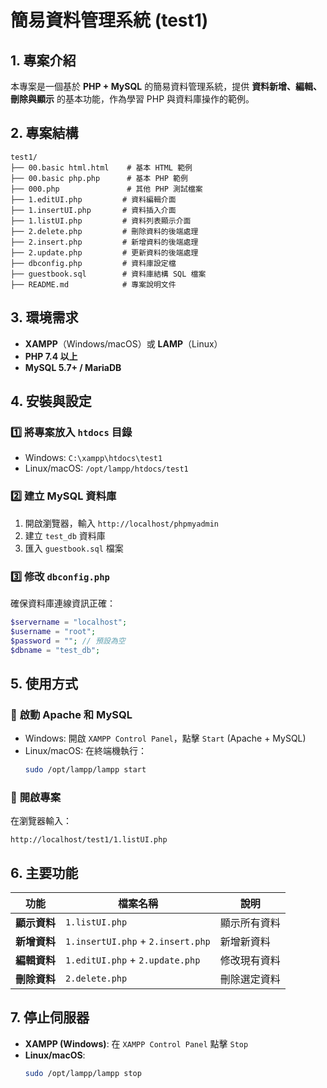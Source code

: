 # 簡易資料管理系統 (test1)

## 1. 專案介紹
本專案是一個基於 **PHP + MySQL** 的簡易資料管理系統，提供 **資料新增、編輯、刪除與顯示** 的基本功能，作為學習 PHP 與資料庫操作的範例。

## 2. 專案結構
```
test1/
├── 00.basic html.html    # 基本 HTML 範例
├── 00.basic php.php      # 基本 PHP 範例
├── 000.php               # 其他 PHP 測試檔案
├── 1.editUI.php         # 資料編輯介面
├── 1.insertUI.php       # 資料插入介面
├── 1.listUI.php         # 資料列表顯示介面
├── 2.delete.php         # 刪除資料的後端處理
├── 2.insert.php         # 新增資料的後端處理
├── 2.update.php         # 更新資料的後端處理
├── dbconfig.php         # 資料庫設定檔
├── guestbook.sql        # 資料庫結構 SQL 檔案
├── README.md            # 專案說明文件
```

## 3. 環境需求
- **XAMPP**（Windows/macOS）或 **LAMP**（Linux）
- **PHP 7.4 以上**
- **MySQL 5.7+ / MariaDB**

## 4. 安裝與設定
### 1️⃣ **將專案放入 `htdocs` 目錄**
- Windows: `C:\xampp\htdocs\test1`
- Linux/macOS: `/opt/lampp/htdocs/test1`

### 2️⃣ **建立 MySQL 資料庫**
1. 開啟瀏覽器，輸入 `http://localhost/phpmyadmin`
2. 建立 `test_db` 資料庫
3. 匯入 `guestbook.sql` 檔案

### 3️⃣ **修改 `dbconfig.php`**
確保資料庫連線資訊正確：
```php
$servername = "localhost";
$username = "root";
$password = ""; // 預設為空
$dbname = "test_db";
```

## 5. 使用方式
### 🔹 **啟動 Apache 和 MySQL**
- Windows: 開啟 `XAMPP Control Panel`，點擊 `Start` (Apache + MySQL)
- Linux/macOS: 在終端機執行：
  ```sh
  sudo /opt/lampp/lampp start
  ```

### 🔹 **開啟專案**
在瀏覽器輸入：
```
http://localhost/test1/1.listUI.php
```

## 6. 主要功能
| **功能**        | **檔案名稱**        | **說明** |
|----------------|-----------------|---------|
| **顯示資料**  | `1.listUI.php`  | 顯示所有資料 |
| **新增資料**  | `1.insertUI.php` + `2.insert.php` | 新增新資料 |
| **編輯資料**  | `1.editUI.php` + `2.update.php` | 修改現有資料 |
| **刪除資料**  | `2.delete.php`  | 刪除選定資料 |

## 7. 停止伺服器
- **XAMPP (Windows)**: 在 `XAMPP Control Panel` 點擊 `Stop`
- **Linux/macOS**: 
  ```sh
  sudo /opt/lampp/lampp stop
  ```



